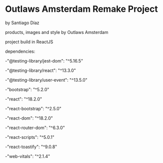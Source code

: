 # Outlaws Amsterdam Remake Project
by Santiago Díaz

products, images and style by Outlaws Amsterdam

project build in ReactJS


dependencies:

-"@testing-library/jest-dom": "^5.16.5"

-"@testing-library/react": "^13.3.0"

-"@testing-library/user-event": "^13.5.0"

-"bootstrap": "^5.2.0"

-"react": "^18.2.0"

-"react-bootstrap": "^2.5.0"

-"react-dom": "^18.2.0"

-"react-router-dom": "^6.3.0"

-"react-scripts": "^5.0.1"

-"react-toastify": "^9.0.8"

-"web-vitals": "^2.1.4"
